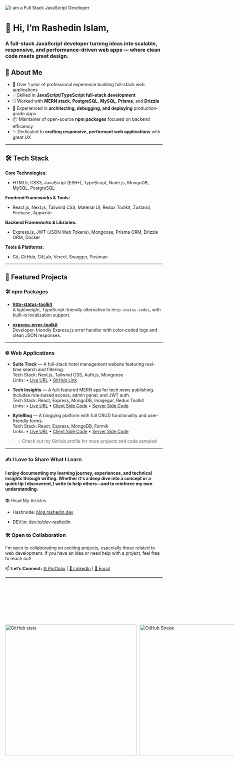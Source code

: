 ![I am a Full Stack JavaScript Developer](https://i.imgur.com/a8KjbkV.png)

# 👋 Hi, I’m Rashedin Islam,

### A full-stack JavaScript developer turning ideas into scalable, responsive, and performance-driven web apps — where clean code meets great design.


## 🚀 About Me

- 💼 Over 1 year of professional experience building full-stack web applications  
- 💡 Skilled in **JavaScript/TypeScript full-stack development**  
- 🗄️ Worked with **MERN stack**, **PostgreSQL**, **MySQL**, **Prisma**, and **Drizzle**  
- 🔧 Experienced in **architecting, debugging, and deploying** production-grade apps  
- 📦 Maintainer of open-source **npm packages** focused on backend efficiency  
- ✨ Dedicated to **crafting responsive, performant web applications** with great UX

---

## 🛠️ Tech Stack

**Core Technologies:**  
- HTML5, CSS3, JavaScript (ES6+), TypeScript, Node.js, MongoDB, MySQL, PostgreSQL

**Frontend Frameworks & Tools:**  
- React.js, Next.js, Tailwind CSS, Material UI, Redux Toolkit, Zustand, Firebase, Appwrite

**Backend Frameworks & Libraries:**  
- Express.js, JWT (JSON Web Tokens), Mongoose, Prisma ORM, Drizzle ORM, Docker

**Tools & Platforms:**  
- Git, GitHub, GitLab, Vercel, Swagger, Postman

---

## 📌 Featured Projects

### 🛠 npm Packages

- **[http-status-toolkit](https://www.npmjs.com/package/http-status-toolkit)**  
  A lightweight, TypeScript-friendly alternative to `http-status-codes`, with built-in localization support.

- **[express-error-toolkit](https://www.npmjs.com/package/express-error-toolkit)**  
  Developer-friendly Express.js error handler with color-coded logs and clean JSON responses.

---

### 🌐 Web Applications

- **Suite Track** — A full-stack hotel management website featuring real-time search and filtering.  
  Tech Stack: Next.js, Tailwind CSS, Auth.js, Mongoose  
  Links: • [Live URL](https://suite-track.vercel.app) • [GitHub Link](https://github.com/dev-rashedin/SuiteTrack-Project)

- **Tech Insights** — A full-featured MERN app for tech news publishing. Includes role-based access, admin panel, and JWT auth.  
  Tech Stack: React, Express, MongoDB, Imagegur, Redux Toolkit  
  Links: • [Live URL](https://tech-insights-d2159.web.app) • [Client Side Code](https://github.com/dev-rashedin/techInsights-Project-Client) • [Server Side Code](https://github.com/dev-rashedin/techInsights-Project-Server)

- **ByteBlog** — A blogging platform with full CRUD functionality and user-friendly forms.  
  Tech Stack: React, Express, MongoDB, Formik  
  Links: • [Live URL](https://byteblog-da679.web.app) • [Client Side Code](https://github.com/dev-rashedin/ByteBlog-Client-Side) • [Server Side Code](https://github.com/dev-rashedin/ByteBlog-Server-Side)

> 💡 Check out my GitHub profile for more projects and code samples!

---


### ✍️ I Love to Share What I Learn

#### I enjoy documenting my learning journey, experiences, and technical insights through writing. Whether it's a deep dive into a concept or a quick tip I discovered, I write to help others—and to reinforce my own understanding.

📚 Read My Articles

- Hashnode: [blog.rashedin.dev](https://blog.rashedin.dev/)

- DEV.to: [dev.to/dev-rashedin](https://dev.to/dev-rashedin)

### 🛠️ Open to Collaboration

I'm open to collaborating on exciting projects, especially those related to web development. If you have an idea or need help with a project, feel free to reach out!

<p>
  📫 <strong>Let’s Connect:</strong>
  <a href="https://www.rashedin.dev" target="_blank">🌐 Portfolio</a> |
  <a href="https://www.linkedin.com/in/dev-rashedin" target="_blank">💼 LinkedIn</a> |
  <a href="mailto:rashedinislam.06@gmail.com">💌 Email</a>
</p>

---

<div style="display: flex; justify-content: space-between; margin-bottom: 20px; margin-top: 150px;">
    <img src="https://github-readme-stats.vercel.app/api?username=dev-rashedin&show_icons=true&theme=merko&count_private=true" alt="GitHub stats" style="width: 420px;">
    <a href="https://git.io/streak-stats" style="margin-left: 10px;">
        <img src="https://streak-stats.demolab.com?user=dev-rashedin&theme=merko&card_height=207" alt="GitHub Streak" style="width: 420px;">
    </a>
</div>

